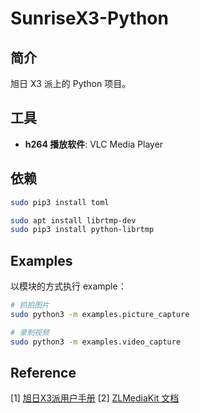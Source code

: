 # SunriseX3-Python

## 简介

旭日 X3 派上的 Python 项目。

## 工具

* **h264 播放软件**: VLC Media Player

## 依赖

```bash
sudo pip3 install toml

sudo apt install librtmp-dev
sudo pip3 install python-librtmp
```

## Examples

以模块的方式执行 example：

```bash
# 抓拍图片
sudo python3 -m examples.picture_capture

# 录制视频
sudo python3 -m examples.video_capture
```

## Reference

[1] [旭日X3派用户手册](https://developer.d-robotics.cc/api/v1/fileData/documents_pi/index.html)
[2] [ZLMediaKit 文档](https://docs.zlmediakit.com/zh/tutorial/)
